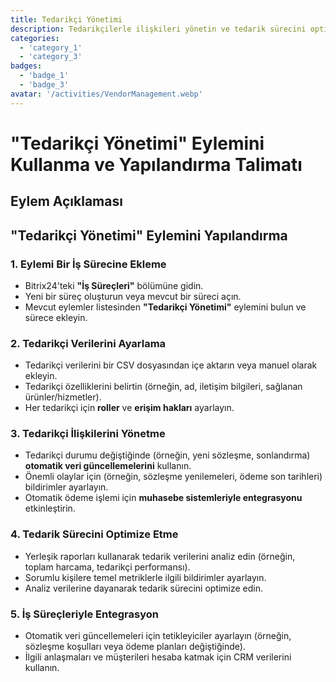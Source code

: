 ```yaml
---
title: Tedarikçi Yönetimi
description: Tedarikçilerle ilişkileri yönetin ve tedarik sürecini optimize edin.
categories: 
  - 'category_1'
  - 'category_3'
badges: 
  - 'badge_1'
  - 'badge_3'
avatar: '/activities/VendorManagement.webp'
---
```


# "Tedarikçi Yönetimi" Eylemini Kullanma ve Yapılandırma Talimatı

## Eylem Açıklaması

## **"Tedarikçi Yönetimi" Eylemini Yapılandırma**

### 1. Eylemi Bir İş Sürecine Ekleme
- Bitrix24'teki **"İş Süreçleri"** bölümüne gidin.
- Yeni bir süreç oluşturun veya mevcut bir süreci açın.
- Mevcut eylemler listesinden **"Tedarikçi Yönetimi"** eylemini bulun ve sürece ekleyin.

### 2. Tedarikçi Verilerini Ayarlama
- Tedarikçi verilerini bir CSV dosyasından içe aktarın veya manuel olarak ekleyin.
- Tedarikçi özelliklerini belirtin (örneğin, ad, iletişim bilgileri, sağlanan ürünler/hizmetler).
- Her tedarikçi için **roller** ve **erişim hakları** ayarlayın.

### 3. Tedarikçi İlişkilerini Yönetme
- Tedarikçi durumu değiştiğinde (örneğin, yeni sözleşme, sonlandırma) **otomatik veri güncellemelerini** kullanın.
- Önemli olaylar için (örneğin, sözleşme yenilemeleri, ödeme son tarihleri) bildirimler ayarlayın.
- Otomatik ödeme işlemi için **muhasebe sistemleriyle entegrasyonu** etkinleştirin.

### 4. Tedarik Sürecini Optimize Etme
- Yerleşik raporları kullanarak tedarik verilerini analiz edin (örneğin, toplam harcama, tedarikçi performansı).
- Sorumlu kişilere temel metriklerle ilgili bildirimler ayarlayın.
- Analiz verilerine dayanarak tedarik sürecini optimize edin.

### 5. İş Süreçleriyle Entegrasyon
- Otomatik veri güncellemeleri için tetikleyiciler ayarlayın (örneğin, sözleşme koşulları veya ödeme planları değiştiğinde).
- İlgili anlaşmaları ve müşterileri hesaba katmak için CRM verilerini kullanın.